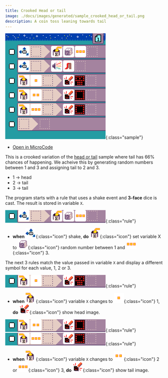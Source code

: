 ```yaml
---
title: Crooked Head or tail
image: ./docs/images/generated/sample_crooked_head_or_tail.png
description: A coin toss leaning towards tail
---
```


![Crooked Head or tail MicroCode program](../images/generated/sample_crooked_head_or_tail.png){:class="sample"}

-   [Open in MicroCode](/microcode/#H4sIAFu4UmMAA5WRzWrDMBCEX0lO3BYfenATkUqxJFopiZtb81fWVYzBAct9+q4kG9JDAzksq0Uz88Husefd/pzV28X6zKrmidkclL1gZ0MX2FtY/QgodQdvmj1uev6iVjTMJs5SVAyKGZdqxg8n7f71CeAHr0PWjn0Tp0rZfm7eLbNJVryivg86M+aPPqmDbxF9HymzpEV/YBhDk+WcOmF85U5cvw3t4pw3dzIebjBi5hx7yA8cX/cynMB9Xe9D6q8xa8j9wwp/S8zwOz6tBxZg9vSSlSVp8Z7aZx2nyXCHeMeojRpWb+2+ls1ukoICPhGQkqKijtXk+RchEkTREAIAAA==)

This is a crooked variation of the [head or tail](./head-or-tail) sample where tail has 66% chances
of happening. We acheive this by generating
random numbers between 1 and 3 and assigning tail to 2 and 3.

-   1 -> head
-   2 -> tail
-   3 -> tail

The program starts with a rule that uses
a shake event and **3-face** dice is cast. The result is stored in variable `X`.

![when shake, set variable X to random number up to 3](../images/generated/sample_crooked_head_or_tail_page_1_rule_1.png){:class="rule"}

-   **when** ![accelerometer](../images/generated/icon_S3.png){:class="icon"} shake, **do** ![set variable X](../images/generated/icon_A9A.png){:class="icon"} set variable X to ![dice](../images/generated/icon_M22.png){:class="icon"} random number between 1 and ![value 3](../images/generated/icon_M8.png){:class="icon"} 3.

The next 3 rules match the value passed in variable `X`
and display a different symbol for each value, 1, 2 or 3.

![when variable X changed to 1, show head](../images/generated/sample_crooked_head_or_tail_page_1_rule_3.png){:class="rule"}

-   **when** ![variable X changed](../images/generated/icon_S9A.png){:class="icon"} variable `X` changes to ![value 1](../images/generated/icon_M6.png){:class="icon"} 1, **do** ![screen](../images/generated/icon_A5.png){:class="icon"} show head image.

![when variable X changed to 2, show head](../images/generated/sample_crooked_head_or_tail_page_1_rule_4.png){:class="rule"}
![when variable X changed to 2, show tail](../images/generated/sample_crooked_head_or_tail_page_1_rule_5.png){:class="rule"}

-   **when** ![variable X changed](../images/generated/icon_S9A.png){:class="icon"} variable `X` changes to ![value 2](../images/generated/icon_M7.png){:class="icon"} 2 or ![value 3](../images/generated/icon_M8.png){:class="icon"} 3, **do** ![screen](../images/generated/icon_A5.png){:class="icon"} show tail image.

